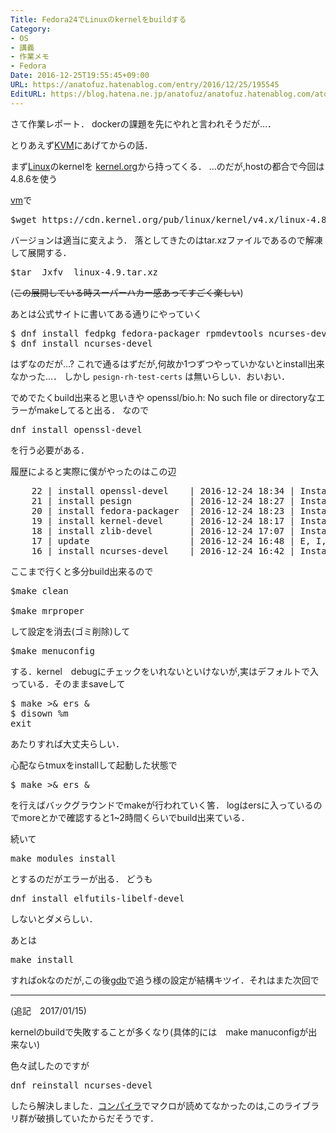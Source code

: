 ```yaml
---
Title: Fedora24でLinuxのkernelをbuildする
Category:
- OS
- 講義
- 作業メモ
- Fedora
Date: 2016-12-25T19:55:45+09:00
URL: https://anatofuz.hatenablog.com/entry/2016/12/25/195545
EditURL: https://blog.hatena.ne.jp/anatofuz/anatofuz.hatenablog.com/atom/entry/8599973812278688618
---
```


<p>さて作業レポート．
dockerの課題を先にやれと言われそうだが…．</p>

<p>とりあえず<a class="keyword" href="http://d.hatena.ne.jp/keyword/KVM">KVM</a>にあげてからの話．</p>

<p>まず<a class="keyword" href="http://d.hatena.ne.jp/keyword/Linux">Linux</a>のkernelを <a href="https://www.kernel.org/">kernel.org</a>から持ってくる．
…のだが,hostの都合で今回は4.8.6を使う</p>

<p><a class="keyword" href="http://d.hatena.ne.jp/keyword/vm">vm</a>で</p>

<pre class="code" data-lang="" data-unlink>$wget https://cdn.kernel.org/pub/linux/kernel/v4.x/linux-4.8.6.tar.xz</pre>


<p>バージョンは適当に変えよう．
落としてきたのはtar.xzファイルであるので解凍して展開する．</p>

<pre class="code" data-lang="" data-unlink>$tar  Jxfv  linux-4.9.tar.xz</pre>


<p>(<s>この展開している時スーパーハカー感あってすごく楽しい</s>)</p>

<p>あとは公式サイトに書いてある通りにやっていく</p>

<pre class="code" data-lang="" data-unlink>$ dnf install fedpkg fedora-packager rpmdevtools ncurses-devel pesign 
$ dnf install ncurses-devel</pre>


<p>はずなのだが…?
これで通るはずだが,何故か1つずつやっていかないとinstall出来なかった…．
しかし <code>pesign-rh-test-certs</code> は無いらしい．おいおい．</p>

<p>でめでたくbuild出来ると思いきや
openssl/bio.h: No such file or directoryなエラーがmakeしてると出る．
なので</p>

<pre class="code" data-lang="" data-unlink>dnf install openssl-devel</pre>


<p>を行う必要がある．</p>

<p>履歴によると実際に僕がやったのはこの辺</p>

<pre class="code" data-lang="" data-unlink>    22 | install openssl-devel    | 2016-12-24 18:34 | Install        |    8   
    21 | install pesign           | 2016-12-24 18:27 | Install        |    3   
    20 | install fedora-packager  | 2016-12-24 18:23 | Install        |   86   
    19 | install kernel-devel     | 2016-12-24 18:17 | Install        |    1   
    18 | install zlib-devel       | 2016-12-24 17:07 | Install        |    1   
    17 | update                   | 2016-12-24 16:48 | E, I, U        |   86 EE
    16 | install ncurses-devel    | 2016-12-24 16:42 | Install        |    2   </pre>


<p>ここまで行くと多分build出来るので</p>

<pre class="code" data-lang="" data-unlink>$make clean

$make mrproper</pre>


<p>して設定を消去(ゴミ削除)して</p>

<pre class="code" data-lang="" data-unlink>$make menuconfig</pre>


<p>する．kernel　debugにチェックをいれないといけないが,実はデフォルトで入っている．そのままsaveして</p>

<pre class="code" data-lang="" data-unlink>$ make &gt;&amp; ers &amp;
$ disown %m
exit</pre>


<p>あたりすれば大丈夫らしい．</p>

<p>心配ならtmuxをinstallして起動した状態で</p>

<pre class="code" data-lang="" data-unlink>$ make &gt;&amp; ers &amp;</pre>


<p>を行えばバックグラウンドでmakeが行われていく筈．
logはersに入っているのでmoreとかで確認すると1~2時間くらいでbuild出来ている．</p>

<p>続いて</p>

<pre class="code" data-lang="" data-unlink>make modules_install</pre>


<p>とするのだがエラーが出る．
どうも</p>

<pre class="code" data-lang="" data-unlink>dnf install elfutils-libelf-devel</pre>


<p>しないとダメらしい．</p>

<p>あとは</p>

<pre class="code" data-lang="" data-unlink>make install</pre>


<p>すればokなのだが,この後<a class="keyword" href="http://d.hatena.ne.jp/keyword/gdb">gdb</a>で追う様の設定が結構キツイ．それはまた次回で</p>

<hr />

<p>(追記　2017/01/15)</p>

<p>kernelのbuildで失敗することが多くなり(具体的には　make manuconfigが出来ない)</p>

<p>色々試したのですが</p>

<pre class="code" data-lang="" data-unlink>dnf reinstall ncurses-devel</pre>


<p>したら解決しました．<a class="keyword" href="http://d.hatena.ne.jp/keyword/%A5%B3%A5%F3%A5%D1%A5%A4%A5%E9">コンパイラ</a>でマクロが読めてなかったのは,このライブラリ群が破損していたからだそうです．</p>
